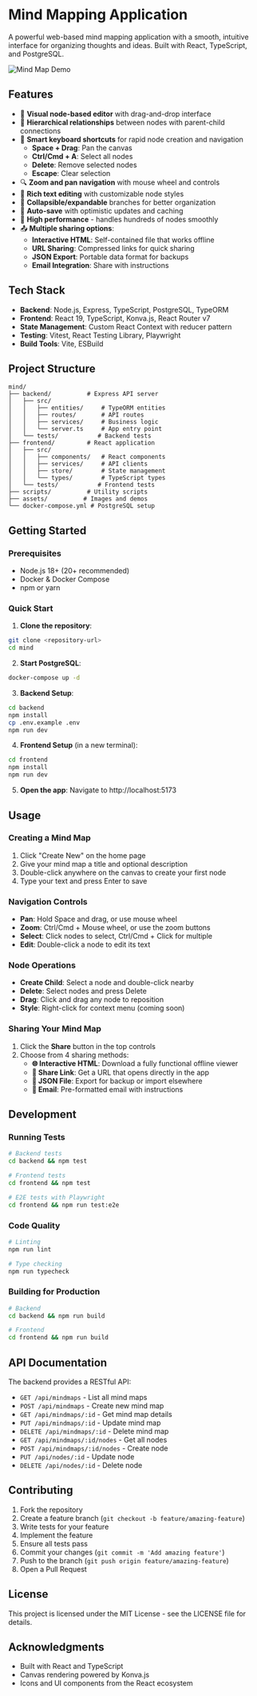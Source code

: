 # Mind Mapping Application

A powerful web-based mind mapping application with a smooth, intuitive interface for organizing thoughts and ideas. Built with React, TypeScript, and PostgreSQL.

![Mind Map Demo](assets/mindmap-share-demo.gif)

## Features

- 🎨 **Visual node-based editor** with drag-and-drop interface
- 🌳 **Hierarchical relationships** between nodes with parent-child connections
- 🎯 **Smart keyboard shortcuts** for rapid node creation and navigation
  - **Space + Drag**: Pan the canvas
  - **Ctrl/Cmd + A**: Select all nodes
  - **Delete**: Remove selected nodes
  - **Escape**: Clear selection
- 🔍 **Zoom and pan navigation** with mouse wheel and controls
- 📝 **Rich text editing** with customizable node styles
- 🎪 **Collapsible/expandable** branches for better organization
- 💾 **Auto-save** with optimistic updates and caching
- 🚀 **High performance** - handles hundreds of nodes smoothly
- 📤 **Multiple sharing options**:
  - **Interactive HTML**: Self-contained file that works offline
  - **URL Sharing**: Compressed links for quick sharing
  - **JSON Export**: Portable data format for backups
  - **Email Integration**: Share with instructions

## Tech Stack

- **Backend**: Node.js, Express, TypeScript, PostgreSQL, TypeORM
- **Frontend**: React 19, TypeScript, Konva.js, React Router v7
- **State Management**: Custom React Context with reducer pattern
- **Testing**: Vitest, React Testing Library, Playwright
- **Build Tools**: Vite, ESBuild

## Project Structure

```
mind/
├── backend/          # Express API server
│   ├── src/
│   │   ├── entities/     # TypeORM entities
│   │   ├── routes/       # API routes
│   │   ├── services/     # Business logic
│   │   └── server.ts     # App entry point
│   └── tests/           # Backend tests
├── frontend/         # React application
│   ├── src/
│   │   ├── components/   # React components
│   │   ├── services/     # API clients
│   │   ├── store/        # State management
│   │   └── types/        # TypeScript types
│   └── tests/           # Frontend tests
├── scripts/          # Utility scripts
├── assets/          # Images and demos
└── docker-compose.yml # PostgreSQL setup
```

## Getting Started

### Prerequisites

- Node.js 18+ (20+ recommended)
- Docker & Docker Compose
- npm or yarn

### Quick Start

1. **Clone the repository**:
```bash
git clone <repository-url>
cd mind
```

2. **Start PostgreSQL**:
```bash
docker-compose up -d
```

3. **Backend Setup**:
```bash
cd backend
npm install
cp .env.example .env
npm run dev
```

4. **Frontend Setup** (in a new terminal):
```bash
cd frontend
npm install
npm run dev
```

5. **Open the app**: Navigate to http://localhost:5173

## Usage

### Creating a Mind Map

1. Click "Create New" on the home page
2. Give your mind map a title and optional description
3. Double-click anywhere on the canvas to create your first node
4. Type your text and press Enter to save

### Navigation Controls

- **Pan**: Hold Space and drag, or use mouse wheel
- **Zoom**: Ctrl/Cmd + Mouse wheel, or use the zoom buttons
- **Select**: Click nodes to select, Ctrl/Cmd + Click for multiple
- **Edit**: Double-click a node to edit its text

### Node Operations

- **Create Child**: Select a node and double-click nearby
- **Delete**: Select nodes and press Delete
- **Drag**: Click and drag any node to reposition
- **Style**: Right-click for context menu (coming soon)

### Sharing Your Mind Map

1. Click the **Share** button in the top controls
2. Choose from 4 sharing methods:
   - **🌐 Interactive HTML**: Download a fully functional offline viewer
   - **🔗 Share Link**: Get a URL that opens directly in the app
   - **💾 JSON File**: Export for backup or import elsewhere
   - **📧 Email**: Pre-formatted email with instructions

## Development

### Running Tests

```bash
# Backend tests
cd backend && npm test

# Frontend tests
cd frontend && npm test

# E2E tests with Playwright
cd frontend && npm run test:e2e
```

### Code Quality

```bash
# Linting
npm run lint

# Type checking
npm run typecheck
```

### Building for Production

```bash
# Backend
cd backend && npm run build

# Frontend
cd frontend && npm run build
```

## API Documentation

The backend provides a RESTful API:

- `GET /api/mindmaps` - List all mind maps
- `POST /api/mindmaps` - Create new mind map
- `GET /api/mindmaps/:id` - Get mind map details
- `PUT /api/mindmaps/:id` - Update mind map
- `DELETE /api/mindmaps/:id` - Delete mind map
- `GET /api/mindmaps/:id/nodes` - Get all nodes
- `POST /api/mindmaps/:id/nodes` - Create node
- `PUT /api/nodes/:id` - Update node
- `DELETE /api/nodes/:id` - Delete node

## Contributing

1. Fork the repository
2. Create a feature branch (`git checkout -b feature/amazing-feature`)
3. Write tests for your feature
4. Implement the feature
5. Ensure all tests pass
6. Commit your changes (`git commit -m 'Add amazing feature'`)
7. Push to the branch (`git push origin feature/amazing-feature`)
8. Open a Pull Request

## License

This project is licensed under the MIT License - see the LICENSE file for details.

## Acknowledgments

- Built with React and TypeScript
- Canvas rendering powered by Konva.js
- Icons and UI components from the React ecosystem